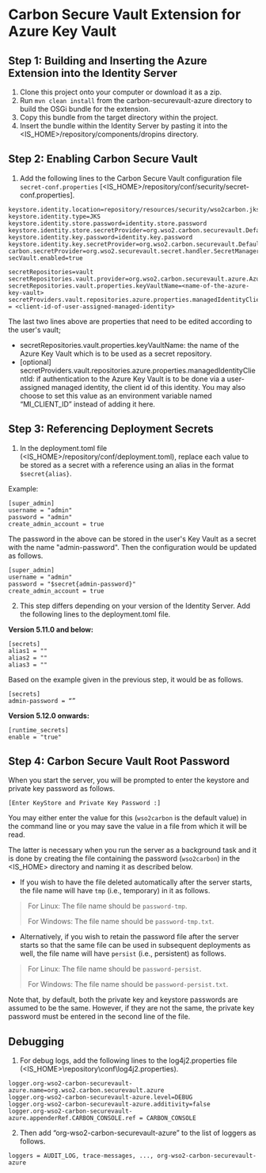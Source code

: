 # Carbon Secure Vault Extension for Azure Key Vault

## Step 1: Building and Inserting the Azure Extension into the Identity Server

1. Clone this project onto your computer or download it as a zip.
2. Run `mvn clean install` from the carbon-securevault-azure directory to build the OSGi bundle for the extension.
3. Copy this bundle from the target directory within the project.
4. Insert the bundle within the Identity Server by pasting it into the <IS_HOME>/repository/components/dropins directory.

## Step 2: Enabling Carbon Secure Vault

1. Add the following lines to the Carbon Secure Vault configuration file `secret-conf.properties`  [<IS_HOME>/repository/conf/security/secret-conf.properties].

```
keystore.identity.location=repository/resources/security/wso2carbon.jks
keystore.identity.type=JKS
keystore.identity.store.password=identity.store.password
keystore.identity.store.secretProvider=org.wso2.carbon.securevault.DefaultSecretCallbackHandler
keystore.identity.key.password=identity.key.password
keystore.identity.key.secretProvider=org.wso2.carbon.securevault.DefaultSecretCallbackHandler
carbon.secretProvider=org.wso2.securevault.secret.handler.SecretManagerSecretCallbackHandler
secVault.enabled=true

secretRepositories=vault
secretRepositories.vault.provider=org.wso2.carbon.securevault.azure.AzureKeyVaultRepositoryProvider
secretRepositories.vault.properties.keyVaultName=<name-of-the-azure-key-vault>
secretProviders.vault.repositories.azure.properties.managedIdentityClientId = <client-id-of-user-assigned-managed-identity>
```

The last two lines above are properties that need to be edited according to the user's vault;
- secretRepositories.vault.properties.keyVaultName: the name of the Azure Key Vault which is to be used as a secret repository.
- [optional] secretProviders.vault.repositories.azure.properties.managedIdentityClientId: if authentication to the Azure Key Vault is to be done via a user-assigned managed identity, the client id of this identity. You may also choose to set this value as an environment variable named “MI_CLIENT_ID” instead of adding it here.

## Step 3: Referencing Deployment Secrets

1. In the deployment.toml file (<IS_HOME>/repository/conf/deployment.toml), replace each value to be stored as a secret with a reference using an alias in the format `$secret{alias}`.

Example:
```
[super_admin]
username = "admin"
password = "admin"
create_admin_account = true
```

The password in the above can be stored in the user's Key Vault as a secret with the name "admin-password". Then the configuration would be updated as follows.
```
[super_admin]
username = "admin"
password = "$secret{admin-password}"
create_admin_account = true
```

2. This step differs depending on your version of the Identity Server.
   Add the following lines to the deployment.toml file.

**Version 5.11.0 and below:**

```
[secrets]
alias1 = ""
alias2 = ""
alias3 = ""
```

Based on the example given in the previous step, it would be as follows.

```
[secrets]
admin-password = “”
```

**Version 5.12.0 onwards:**

```
[runtime_secrets]
enable = "true"
```

## Step 4: Carbon Secure Vault Root Password

When you start the server, you will be prompted to enter the keystore and private key password as follows.

`[Enter KeyStore and Private Key Password :]`

You may either enter the value for this (`wso2carbon` is the default value) in the command line or you may save the value in a file from which it will be read.

The latter is necessary when you run the server as a background task and it is done by creating the file containing the password (`wso2carbon`) in the <IS_HOME> directory and naming it as described below.

- If you wish to have the file deleted automatically after the server starts, the file name will have `tmp` (i.e., temporary) in it as follows.

> For Linux: The file name should be `password-tmp`.
>
> For Windows: The file name should be `password-tmp.txt`.

- Alternatively, if you wish to retain the password file after the server starts so that the same file can be used in subsequent deployments as well, the file name will have `persist` (i.e., persistent) as follows.

>For Linux: The file name should be `password-persist`.
>
>For Windows: The file name should be `password-persist.txt`.

Note that, by default, both the private key and keystore passwords are assumed to be the same. However, if they are not the same, the private key password must be entered in the second line of the file.

## Debugging

1. For debug logs, add the following lines to the log4j2.properties file (<IS_HOME>\repository\conf\log4j2.properties).

```
logger.org-wso2-carbon-securevault-azure.name=org.wso2.carbon.securevault.azure
logger.org-wso2-carbon-securevault-azure.level=DEBUG
logger.org-wso2-carbon-securevault-azure.additivity=false
logger.org-wso2-carbon-securevault-azure.appenderRef.CARBON_CONSOLE.ref = CARBON_CONSOLE
```

2. Then add “org-wso2-carbon-securevault-azure” to the list of loggers as follows.

```
loggers = AUDIT_LOG, trace-messages, ..., org-wso2-carbon-securevault-azure
```